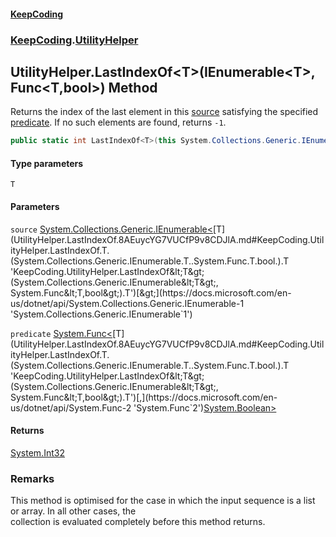 #### [KeepCoding](index.md 'index')
### [KeepCoding](KeepCoding.md 'KeepCoding').[UtilityHelper](UtilityHelper.md 'KeepCoding.UtilityHelper')
## UtilityHelper.LastIndexOf&lt;T&gt;(IEnumerable&lt;T&gt;, Func&lt;T,bool&gt;) Method
Returns the index of the last element in this [source](UtilityHelper.LastIndexOf.8AEuycYG7VUCfP9v8CDJlA.md#KeepCoding.UtilityHelper.LastIndexOf.T.(System.Collections.Generic.IEnumerable.T..System.Func.T.bool.).source 'KeepCoding.UtilityHelper.LastIndexOf&lt;T&gt;(System.Collections.Generic.IEnumerable&lt;T&gt;, System.Func&lt;T,bool&gt;).source') satisfying the specified [predicate](UtilityHelper.LastIndexOf.8AEuycYG7VUCfP9v8CDJlA.md#KeepCoding.UtilityHelper.LastIndexOf.T.(System.Collections.Generic.IEnumerable.T..System.Func.T.bool.).predicate 'KeepCoding.UtilityHelper.LastIndexOf&lt;T&gt;(System.Collections.Generic.IEnumerable&lt;T&gt;, System.Func&lt;T,bool&gt;).predicate'). If no such elements are found, returns `-1`.
```csharp
public static int LastIndexOf<T>(this System.Collections.Generic.IEnumerable<T> source, System.Func<T,bool> predicate);
```
#### Type parameters
<a name='KeepCoding.UtilityHelper.LastIndexOf.T.(System.Collections.Generic.IEnumerable.T..System.Func.T.bool.).T'></a>
`T`  
  
#### Parameters
<a name='KeepCoding.UtilityHelper.LastIndexOf.T.(System.Collections.Generic.IEnumerable.T..System.Func.T.bool.).source'></a>
`source` [System.Collections.Generic.IEnumerable&lt;](https://docs.microsoft.com/en-us/dotnet/api/System.Collections.Generic.IEnumerable-1 'System.Collections.Generic.IEnumerable`1')[T](UtilityHelper.LastIndexOf.8AEuycYG7VUCfP9v8CDJlA.md#KeepCoding.UtilityHelper.LastIndexOf.T.(System.Collections.Generic.IEnumerable.T..System.Func.T.bool.).T 'KeepCoding.UtilityHelper.LastIndexOf&lt;T&gt;(System.Collections.Generic.IEnumerable&lt;T&gt;, System.Func&lt;T,bool&gt;).T')[&gt;](https://docs.microsoft.com/en-us/dotnet/api/System.Collections.Generic.IEnumerable-1 'System.Collections.Generic.IEnumerable`1')  
  
<a name='KeepCoding.UtilityHelper.LastIndexOf.T.(System.Collections.Generic.IEnumerable.T..System.Func.T.bool.).predicate'></a>
`predicate` [System.Func&lt;](https://docs.microsoft.com/en-us/dotnet/api/System.Func-2 'System.Func`2')[T](UtilityHelper.LastIndexOf.8AEuycYG7VUCfP9v8CDJlA.md#KeepCoding.UtilityHelper.LastIndexOf.T.(System.Collections.Generic.IEnumerable.T..System.Func.T.bool.).T 'KeepCoding.UtilityHelper.LastIndexOf&lt;T&gt;(System.Collections.Generic.IEnumerable&lt;T&gt;, System.Func&lt;T,bool&gt;).T')[,](https://docs.microsoft.com/en-us/dotnet/api/System.Func-2 'System.Func`2')[System.Boolean](https://docs.microsoft.com/en-us/dotnet/api/System.Boolean 'System.Boolean')[&gt;](https://docs.microsoft.com/en-us/dotnet/api/System.Func-2 'System.Func`2')  
  
#### Returns
[System.Int32](https://docs.microsoft.com/en-us/dotnet/api/System.Int32 'System.Int32')  
### Remarks
This method is optimised for the case in which the input sequence is a list or array. In all other cases, the  
collection is evaluated completely before this method returns.
